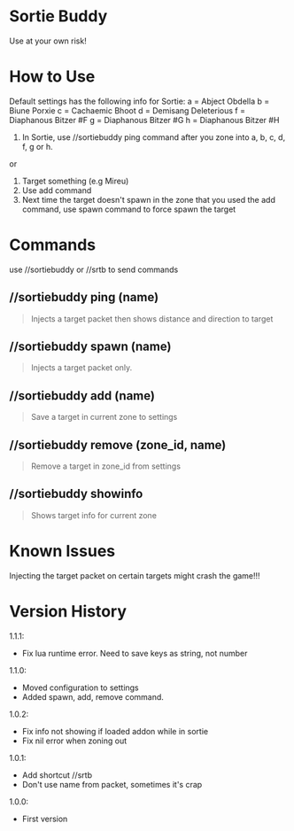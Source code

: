 # Sortie Buddy

Use at your own risk!

# How to Use

Default settings has the following info for Sortie:
a = Abject Obdella
b = Biune Porxie
c = Cachaemic Bhoot
d = Demisang Deleterious
f = Diaphanous Bitzer #F
g = Diaphanous Bitzer #G
h = Diaphanous Bitzer #H

1. In Sortie, use //sortiebuddy ping command after you zone into a, b, c, d, f, g or h.

or 

1. Target something (e.g Mireu)
2. Use add command
3. Next time the target doesn't spawn in the zone that you used the add command, use spawn command to force spawn the target

# Commands

use //sortiebuddy or //srtb to send commands

## //sortiebuddy ping (name)

> Injects a target packet then shows distance and direction to target

## //sortiebuddy spawn (name)

> Injects a target packet only.

## //sortiebuddy add (name)

> Save a target in current zone to settings

## //sortiebuddy remove (zone_id, name)

> Remove a target in zone_id from settings

## //sortiebuddy showinfo

> Shows target info for current zone

# Known Issues

Injecting the target packet on certain targets might crash the game!!!

# Version History
1.1.1:
- Fix lua runtime error. Need to save keys as string, not number

1.1.0:
- Moved configuration to settings
- Added spawn, add, remove command.

1.0.2:
- Fix info not showing if loaded addon while in sortie
- Fix nil error when zoning out

1.0.1:
- Add shortcut //srtb
- Don't use name from packet, sometimes it's crap

1.0.0:
- First version